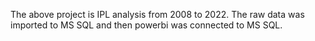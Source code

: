 The above project is IPL analysis from 2008 to 2022. The raw data was imported to MS SQL and then powerbi was connected to MS SQL.
